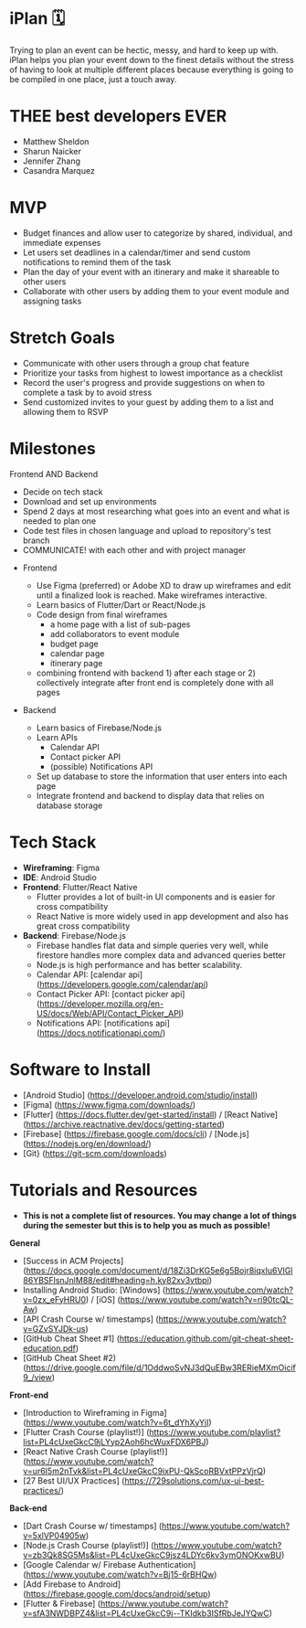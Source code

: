 

# iPlan 🗓
Trying to plan an event can be hectic, messy, and hard to keep up with. iPlan helps you plan your event down to the finest details without the stress of having to look at multiple different places because everything is going to be compiled in one place, just a touch away.

# THEE best developers EVER
  - Matthew Sheldon
  - Sharun Naicker
  - Jennifer Zhang
  - Casandra Marquez

# MVP
  - Budget finances and allow user to categorize by shared, individual, and immediate expenses
  - Let users set deadlines in a calendar/timer and send custom notifications to remind them of the task
  - Plan the day of your event with an itinerary and make it shareable to other users
  - Collaborate with other users by adding them to your event module and assigning tasks
  
# Stretch Goals
  - Communicate with other users through a group chat feature 
  - Prioritize your tasks from highest to lowest importance as a checklist
  - Record the user's progress and provide suggestions on when to complete a task by to avoid stress
  - Send customized invites to your guest by adding them to a list and allowing them to RSVP
  
# Milestones
Frontend AND Backend
  - Decide on tech stack
  - Download and set up environments
  - Spend 2 days at most researching what goes into an event and what is needed to plan one
  - Code test files in chosen language and upload to repository's test branch
  - COMMUNICATE! with each other and with project manager
  
* Frontend
  - Use Figma (preferred) or Adobe XD to draw up wireframes and edit until a finalized look is reached. Make wireframes interactive.
  - Learn basics of Flutter/Dart or React/Node.js
  - Code design from final wireframes
    * a home page with a list of sub-pages
    * add collaborators to event module
    * budget page
    * calendar page
    * itinerary page
  - combining frontend with backend 1) after each stage or 2) collectively integrate after front end is completely done with all pages
  
* Backend
  - Learn basics of Firebase/Node.js
  - Learn APIs 
    * Calendar API
    * Contact picker API
    * (possible) Notifications API
  - Set up database to store the information that user enters into each page
  - Integrate frontend and backend to display data that relies on database storage
  
# Tech Stack
  - **Wireframing**: Figma
  - **IDE**: Android Studio
  - **Frontend**: Flutter/React Native
    * Flutter provides a lot of built-in UI components and is easier for cross compatibility
    * React Native is more widely used in app development and also has great cross compatibility
  - **Backend**: Firebase/Node.js
      - Firebase handles flat data and simple queries very well, while firestore handles more complex data and advanced queries better
      - Node.js is high performance and has better scalability. 
      - Calendar API: [calendar api] (https://developers.google.com/calendar/api)
      - Contact Picker API: [contact picker api] (https://developer.mozilla.org/en-US/docs/Web/API/Contact_Picker_API)
      - Notifications API: [notifications api] (https://docs.notificationapi.com/)
      
# Software to Install
  - [Android Studio] (https://developer.android.com/studio/install)
  - [Figma] (https://www.figma.com/downloads/)
  - [Flutter] (https://docs.flutter.dev/get-started/install) / [React Native] (https://archive.reactnative.dev/docs/getting-started)
  - [Firebase] (https://firebase.google.com/docs/cli) / [Node.js] (https://nodejs.org/en/download/)
  - [Git} (https://git-scm.com/downloads)
  
# Tutorials and Resources
  - **This is not a complete list of resources. You may change a lot of things during the semester but this is to help you as much as possible!**
  
  **General**
  - [Success in ACM Projects] (https://docs.google.com/document/d/18Zi3DrKG5e6g5Bojr8iqxIu6VIGl86YBSFlsnJnlM88/edit#heading=h.ky82xv3vtbpi)
  - Installing Android Studio: [Windows] (https://www.youtube.com/watch?v=0zx_eFyHRU0) / [iOS] (https://www.youtube.com/watch?v=ri90tcQL-Aw)
  - [API Crash Course w/ timestamps] (https://www.youtube.com/watch?v=GZvSYJDk-us)
  - [GitHub Cheat Sheet #1] (https://education.github.com/git-cheat-sheet-education.pdf)
  - [GitHub Cheat Sheet #2) (https://drive.google.com/file/d/1OddwoSvNJ3dQuEBw3RERieMXmOicif9_/view)
  
  **Front-end**
  - [Introduction to Wireframing in Figma] (https://www.youtube.com/watch?v=6t_dYhXyYjI)
  - [Flutter Crash Course (playlist!)] (https://www.youtube.com/playlist?list=PL4cUxeGkcC9jLYyp2Aoh6hcWuxFDX6PBJ)
  - [React Native Crash Course (playlist!)] (https://www.youtube.com/watch?v=ur6I5m2nTvk&list=PL4cUxeGkcC9ixPU-QkScoRBVxtPPzVjrQ)
  - [27 Best UI/UX Practices] (https://729solutions.com/ux-ui-best-practices/)
  
  **Back-end**
  - [Dart Crash Course w/ timestamps] (https://www.youtube.com/watch?v=5xlVP04905w)
  - [Node.js Crash Course (playlist!)] (https://www.youtube.com/watch?v=zb3Qk8SG5Ms&list=PL4cUxeGkcC9jsz4LDYc6kv3ymONOKxwBU)
  - [Google Calendar w/ Firebase Authentication] (https://www.youtube.com/watch?v=Bj15-6rBHQw)
  - [Add Firebase to Android] (https://firebase.google.com/docs/android/setup)
  - [Flutter & Firebase] (https://www.youtube.com/watch?v=sfA3NWDBPZ4&list=PL4cUxeGkcC9j--TKIdkb3ISfRbJeJYQwC)
      
   
